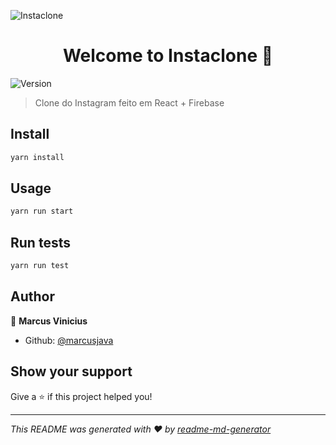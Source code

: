 <p>
  <img src="https://www.google.com/url?sa=i&url=https%3A%2F%2Fgithub.com%2FSandermoen%2Finstaclone&psig=AOvVaw0_VQY1rk3xiPzfU9lU_sDE&ust=1616374076779000&source=images&cd=vfe&ved=0CAIQjRxqFwoTCJCo9_KUwO8CFQAAAAAdAAAAABAD" alt='Instaclone'/>

</p>
<h1 align="center">Welcome to Instaclone 👋</h1>
<p>
  <img alt="Version" src="https://img.shields.io/badge/version-0.1.0-blue.svg?cacheSeconds=2592000" />
</p>

> Clone do Instagram feito em React + Firebase

## Install

```sh
yarn install
```

## Usage

```sh
yarn run start
```

## Run tests

```sh
yarn run test
```

## Author

👤 **Marcus Vinicius**

- Github: [@marcusjava](https://github.com/marcusjava)

## Show your support

Give a ⭐️ if this project helped you!

---

_This README was generated with ❤️ by [readme-md-generator](https://github.com/kefranabg/readme-md-generator)_
